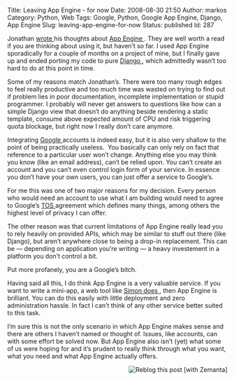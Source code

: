 Title: Leaving App Engine - for now
Date: 2008-08-30 21:50
Author: markos
Category: Python, Web
Tags: Google, Python, Google App Engine, Django, App Engine
Slug: leaving-app-engine-for-now
Status: published
Id: 287

<div>
 <p>
  Jonathan
  <a href="http://spyced.blogspot.com/2008/08/app-engine-conclusions.html#">
   wrote
  </a>
  his thoughts about
  <a class="zem_slink" href="http://appengine.google.com" rel="homepage" title="Google App Engine">
   App Engine
  </a>
  . They are well worth a read if you are thinking about using it, but haven’t so far. I used App Engine sporadically for a couple of months on a project of mine, but I finally gave up and ended porting my code to pure
  <a class="zem_slink" href="http://www.djangoproject.com" rel="homepage" title="Django (web framework)">
   Django
  </a>
  , which admittedly wasn’t too hard to do at this point in time.
 </p>
 <p>
  Some of my reasons match Jonathan’s. There were too many rough edges to feel really productive and too much time was wasted on trying to find out if problem lies in poor documentation, incomplete implementation or stupid programmer. I probably will never get answers to questions like how can a simple Django view that doesn’t do anything beside rendering a static template, consume above expected amount of CPU and risk triggering quota blockage, but right now I really don’t care anymore.
 </p>
 <p>
  Integrating
  <a class="zem_slink" href="http://www.crunchbase.com/company/google" rel="crunchbase" title="Google">
   Google
  </a>
  accounts is indeed easy, but it is also very shallow to the point of being practically useless.  You basically can only rely on fact that reference to a particular user won’t change. Anything else you may think you know (like an email address), can’t be relied upon. You can’t create an account and you can’t even control login form of your service. In essence you don’t have your own users, you can just offer a service to Google’s.
 </p>
 <p>
  For me this was one of two major reasons for my decision. Every person who would need an account to use what I am building would need to agree to Google’s
  <a class="zem_slink" href="http://en.wikipedia.org/wiki/Terms_of_service" rel="wikipedia" title="Terms of service">
   TOS
  </a>
  agreement which defines many things, among others the highest level of privacy I can offer.
 </p>
 <p>
  The other reason was that current limitations of App Engine really lead you to rely heavily on provided APIs, which may be similar to stuff out there (like Django), but aren’t anywhere close to being a drop-in replacement. This can be — depending on application you’re writing — a heavy investement in a platform you don’t control a bit.
 </p>
 <p>
  Put more profanely, you are a Google’s bitch.
 </p>
 <p>
  Having said all this, I do think App Engine is a very valuable service. If you want to write a mini-app, a web tool like
  <a href="http://simonwillison.net/" title="Simon's homepage">
   Simon
  </a>
  <a href="http://simonwillison.net/2008/Jul/29/jsonhead/" title="Post about json-head service">
   does
  </a>
  , then App Engine is brilliant. You can do this easily with little deployment and zero administration hassle. In fact I can’t think of any other service better suited to this task.
 </p>
 <p>
  I’m sure this is not the only scenario in which App Engine makes sense and there are others I haven’t named or thought of. Issues, like accounts, can with some effort be solved now. But App Engine also isn’t (yet) what some of us were hoping for and it’s prudent to really think through what you want, what you need and what App Engine actually offers.
 </p>
 <div class="zemanta-pixie">
  <a class="zemanta-pixie-a" href="http://reblog.zemanta.com/zemified/28ddae75-72ba-4a45-892e-7841f893395b/" title="Zemified by Zemanta">
   <img alt="Reblog this post [with Zemanta]" class="zemanta-pixie-img" src="http://img.zemanta.com/reblog_e.png?x-id=28ddae75-72ba-4a45-892e-7841f893395b" style="border: medium none; float: right;"/>
  </a>
 </div>
</div>
